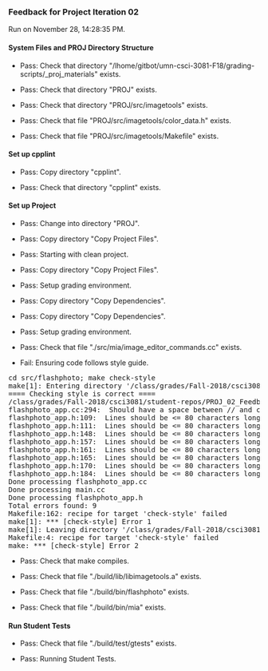### Feedback for Project Iteration 02

Run on November 28, 14:28:35 PM.


#### System Files and PROJ Directory Structure

+ Pass: Check that directory "/lhome/gitbot/umn-csci-3081-F18/grading-scripts/_proj_materials" exists.

+ Pass: Check that directory "PROJ" exists.

+ Pass: Check that directory "PROJ/src/imagetools" exists.

+ Pass: Check that file "PROJ/src/imagetools/color_data.h" exists.

+ Pass: Check that file "PROJ/src/imagetools/Makefile" exists.


#### Set up cpplint

+ Pass: Copy directory "cpplint".



+ Pass: Check that directory "cpplint" exists.


#### Set up Project

+ Pass: Change into directory "PROJ".

+ Pass: Copy directory "Copy Project Files".



+ Pass: Starting with clean project.



+ Pass: Copy directory "Copy Project Files".



+ Pass: Setup grading environment.



+ Pass: Copy directory "Copy Dependencies".



+ Pass: Copy directory "Copy Dependencies".



+ Pass: Setup grading environment.



+ Pass: Check that file "./src/mia/image_editor_commands.cc" exists.

+ Fail: Ensuring code follows style guide.

<pre>cd src/flashphoto; make check-style
make[1]: Entering directory '/class/grades/Fall-2018/csci3081/student-repos/PROJ_02_Feedback/repo-weber767/PROJ/src/flashphoto'
==== Checking style is correct ====
/class/grades/Fall-2018/csci3081/student-repos/PROJ_02_Feedback/repo-weber767/cpplint/cpplint.py --root=.. *.cc *.h
flashphoto_app.cc:294:  Should have a space between // and comment  [whitespace/comments] [4]
flashphoto_app.h:109:  Lines should be <= 80 characters long  [whitespace/line_length] [2]
flashphoto_app.h:111:  Lines should be <= 80 characters long  [whitespace/line_length] [2]
flashphoto_app.h:148:  Lines should be <= 80 characters long  [whitespace/line_length] [2]
flashphoto_app.h:157:  Lines should be <= 80 characters long  [whitespace/line_length] [2]
flashphoto_app.h:161:  Lines should be <= 80 characters long  [whitespace/line_length] [2]
flashphoto_app.h:165:  Lines should be <= 80 characters long  [whitespace/line_length] [2]
flashphoto_app.h:170:  Lines should be <= 80 characters long  [whitespace/line_length] [2]
flashphoto_app.h:184:  Lines should be <= 80 characters long  [whitespace/line_length] [2]
Done processing flashphoto_app.cc
Done processing main.cc
Done processing flashphoto_app.h
Total errors found: 9
Makefile:162: recipe for target 'check-style' failed
make[1]: *** [check-style] Error 1
make[1]: Leaving directory '/class/grades/Fall-2018/csci3081/student-repos/PROJ_02_Feedback/repo-weber767/PROJ/src/flashphoto'
Makefile:4: recipe for target 'check-style' failed
make: *** [check-style] Error 2
</pre>



+ Pass: Check that make compiles.



+ Pass: Check that file "./build/lib/libimagetools.a" exists.

+ Pass: Check that file "./build/bin/flashphoto" exists.

+ Pass: Check that file "./build/bin/mia" exists.


#### Run Student Tests

+ Pass: Check that file "./build/test/gtests" exists.

+ Pass: Running Student Tests.



